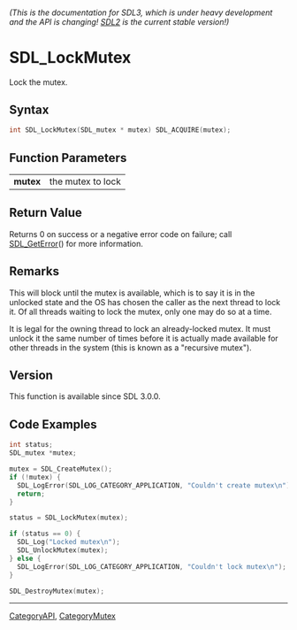 ###### (This is the documentation for SDL3, which is under heavy development and the API is changing! [SDL2](https://wiki.libsdl.org/SDL2/) is the current stable version!)
# SDL_LockMutex

Lock the mutex.

## Syntax

```c
int SDL_LockMutex(SDL_mutex * mutex) SDL_ACQUIRE(mutex);

```

## Function Parameters

|               |                   |
| ------------- | ----------------- |
| **mutex**     | the mutex to lock |

## Return Value

Returns 0 on success or a negative error code on failure; call
[SDL_GetError](SDL_GetError)() for more information.

## Remarks

This will block until the mutex is available, which is to say it is in the
unlocked state and the OS has chosen the caller as the next thread to lock
it. Of all threads waiting to lock the mutex, only one may do so at a time.

It is legal for the owning thread to lock an already-locked mutex. It must
unlock it the same number of times before it is actually made available for
other threads in the system (this is known as a "recursive mutex").

## Version

This function is available since SDL 3.0.0.

## Code Examples

<!-- # Begin Mutex Example -->
```c
int status;
SDL_mutex *mutex;

mutex = SDL_CreateMutex();
if (!mutex) {
  SDL_LogError(SDL_LOG_CATEGORY_APPLICATION, "Couldn't create mutex\n");
  return;
}

status = SDL_LockMutex(mutex);

if (status == 0) {
  SDL_Log("Locked mutex\n");
  SDL_UnlockMutex(mutex);
} else {
  SDL_LogError(SDL_LOG_CATEGORY_APPLICATION, "Couldn't lock mutex\n");
}

SDL_DestroyMutex(mutex);
```
<!-- # End Mutex Example -->

----
[CategoryAPI](CategoryAPI), [CategoryMutex](CategoryMutex)


